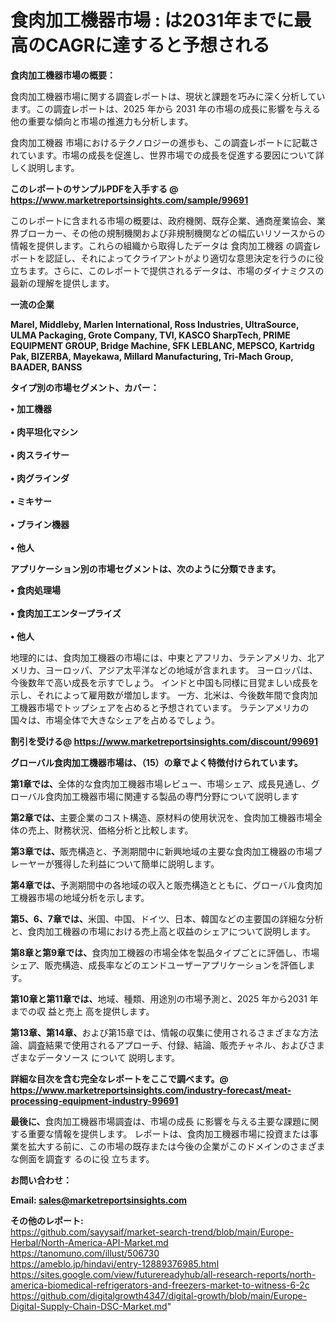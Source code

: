 # 食肉加工機器市場 : は2031年までに最高のCAGRに達すると予想される

<strong><b>食肉加工機器市場の概要：</b></strong>

食肉加工機器市場に関する調査レポートは、現状と課題を巧みに深く分析しています。この調査レポートは、2025 年から 2031 年の市場の成長に影響を与える他の重要な傾向と市場の推進力も分析します。

食肉加工機器 市場におけるテクノロジーの進歩も、この調査レポートに記載されています。市場の成長を促進し、世界市場での成長を促進する要因について詳しく説明します。

<strong>このレポートのサンプルPDFを入手する @ <a href=https://www.marketreportsinsights.com/sample/99691>https://www.marketreportsinsights.com/sample/99691</a></strong>

このレポートに含まれる市場の概要は、政府機関、既存企業、通商産業協会、業界ブローカー、その他の規制機関および非規制機関などの幅広いリソースからの情報を提供します。これらの組織から取得したデータは 食肉加工機器 の調査レポートを認証し、それによってクライアントがより適切な意思決定を行うのに役立ちます。さらに、このレポートで提供されるデータは、市場のダイナミクスの最新の理解を提供します。

<strong>一流の企業</strong>

<strong><b>Marel, Middleby, Marlen International, Ross Industries, UltraSource, ULMA Packaging, Grote Company, TVI, KASCO SharpTech, PRIME EQUIPMENT GROUP, Bridge Machine, SFK LEBLANC, MEPSCO, Kartridg Pak, BIZERBA, Mayekawa, Millard Manufacturing, Tri-Mach Group, BAADER, BANSS</b></strong>

<strong><b>タイプ別の市場セグメント、カバー：</b></strong>

<strong>• 加工機器<br><br>• 肉平坦化マシン<br><br>• 肉スライサー<br><br>• 肉グラインダ<br><br>• ミキサー<br><br>• ブライン機器<br><br>• 他人</strong>

<strong><b>アプリケーション別の市場セグメントは、次のように分類できます。</b></strong>

<strong>• 食肉処理場<br><br>• 食肉加工エンタープライズ<br><br>• 他人</strong>

 地理的には、食肉加工機器の市場には、中東とアフリカ、ラテンアメリカ、北アメリカ、ヨーロッパ、アジア太平洋などの地域が含まれます。 ヨーロッパは、今後数年で高い成長を示すでしょう。 インドと中国も同様に目覚ましい成長を示し、それによって雇用数が増加します。 一方、北米は、今後数年間で食肉加工機器市場でトップシェアを占めると予想されています。 ラテンアメリカの国々は、市場全体で大きなシェアを占めるでしょう。

<strong>割引を受ける@ <a href=https://www.marketreportsinsights.com/discount/99691>https://www.marketreportsinsights.com/discount/99691</a></strong>

<strong><b>グローバル食肉加工機器市場は、（15）の章でよく特徴付けられています。</b></strong>

<strong><b>第</b></strong><strong><b>1章では、</b></strong>全体的な食肉加工機器市場レビュー、市場シェア、成長見通し、グローバル食肉加工機器市場に関連する製品の専門分野について説明します

<strong><b>第2章では、</b></strong>主要企業のコスト構造、原材料の使用状況を、食肉加工機器市場全体の売上、財務状況、価格分析と比較します。

<strong><b>第3章では、</b></strong>販売構造と、予測期間中に新興地域の主要な食肉加工機器の市場プレーヤーが獲得した利益について簡単に説明します。

<strong><b>第4章では、</b></strong>予測期間中の各地域の収入と販売構造とともに、グローバル食肉加工機器市場の地域分析を示します。

<strong><b>第5、6、7章では、</b></strong>米国、中国、ドイツ、日本、韓国などの主要国の詳細な分析と、食肉加工機器の市場における売上高と収益のシェアについて説明します。

<strong><b>第8章と第9章では、</b></strong>食肉加工機器の市場全体を製品タイプごとに評価し、市場シェア、販売構造、成長率などのエンドユーザーアプリケーションを評価します。

<strong><b>第10章と第11章では、</b></strong>地域、種類、用途別の市場予測と、2025 年から2031 年までの収 益と売上 高を提供します。

<strong><b>第13章、第14章、</b></strong>および第15章では、情報の収集に使用されるさまざまな方法論、調査結果で使用されるアプローチ、付録、結論、販売チャネル、およびさまざまなデータソース について 説明します。

<strong>詳細な目次を含む完全なレポートをここで調べます。@ <a href=https://www.marketreportsinsights.com/industry-forecast/meat-processing-equipment-industry-99691>https://www.marketreportsinsights.com/industry-forecast/meat-processing-equipment-industry-99691</a></strong>

<strong><b>最後に、</b></strong>食肉加工機器市場調査は、市場の成長 に影響を</a>与える主要な課題に関する重要な情報を提供します。 レポートは、食肉加工機器市場に投資または事業を拡大する前に、この市場の既存または今後の企業がこのドメインのさまざまな側面を調査す るのに役 立ちます。

<strong><b>お問い合わせ：</b></strong>

<strong>Email: </strong><a href=mailto:sales@marketreportsinsights.com><strong>sales@marketreportsinsights.com</strong></a>

<strong>その他のレポート:</strong>
<br>
<a href=https://github.com/sayysaif/market-search-trend/blob/main/Europe-Herbal/North-America-API-Market.md>https://github.com/sayysaif/market-search-trend/blob/main/Europe-Herbal/North-America-API-Market.md</a>
<br>
<a href=https://tanomuno.com/illust/506730>https://tanomuno.com/illust/506730</a>
<br>
<a href=https://ameblo.jp/hindavi/entry-12889376985.html>https://ameblo.jp/hindavi/entry-12889376985.html</a>
<br>
<a href=https://sites.google.com/view/futurereadyhub/all-research-reports/north-america-biomedical-refrigerators-and-freezers-market-to-witness-6-2c>https://sites.google.com/view/futurereadyhub/all-research-reports/north-america-biomedical-refrigerators-and-freezers-market-to-witness-6-2c</a>
<br>
<a href=https://github.com/digitalgrowth4347/digital-growth/blob/main/Europe-Digital-Supply-Chain-DSC-Market.md>https://github.com/digitalgrowth4347/digital-growth/blob/main/Europe-Digital-Supply-Chain-DSC-Market.md</a>"
